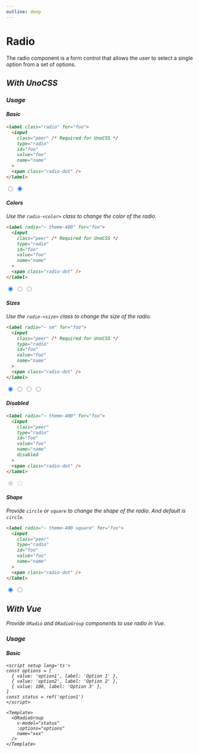 ```yaml
---
outline: deep
---
```


# Radio

The radio component is a form control that allows the user to select a single option from a set of options.

## <i i-logos-unocss /> With UnoCSS

### <i i-carbon:use-case-usage /> Usage

#### Basic

```html {3}
<label class="radio" for="foo">
  <input
    class="peer" /* Required for UnoCSS */
    type="radio"
    id="foo"
    value="foo"
    name="name"
  >
  <span class="radio-dot" />
</label>
```

<div flex="~ gap-2 items-center">
  <label class="radio" for="foo">
    <input
      class="peer" 
      id="foo"
      type="radio"
    >
    <span class="radio-dot" />
  </label>
  <label class="radio" for="bar">
    <input
      class="peer" 
      id="bar"
      type="radio"
      checked
    >
    <span class="radio-dot" />
  </label>
</div>

#### Colors

Use the `radio-<color>` class to change the color of the radio.

```html
<label radio="~ theme-400" for="foo">
  <input
    class="peer" /* Required for UnoCSS */
    type="radio"
    id="foo"
    value="foo"
    name="name"
  >
  <span class="radio-dot" />
</label>
```

<div flex="~ gap-2 items-center">
  <label radio="~ theme-400" for="foo">
    <input
      class="peer"
      type="radio"
      id="foo"
      checked
      name='colors'
    >
    <span class="radio-dot" />
  </label>

  <label radio="~ purple" for="foo">
    <input
      class="peer"
      type="radio"
      id="foo"
      name='colors'
    >
    <span class="radio-dot" />
  </label>

  <label radio="~ green" for="foo">
    <input
      class="peer"
      type="radio"
      id="foo"
      name='colors'
    >
    <span class="radio-dot" />
  </label>
</div>

#### Sizes

Use the `radio-<size>` class to change the size of the radio.

```html
<label radio="~ sm" for="foo">
  <input
    class="peer" /* Required for UnoCSS */
    type="radio"
    id="foo"
    value="foo"
    name="name"
  >
  <span class="radio-dot" />
</label>
```

<div flex="~ gap-2 items-center">
  <label radio="~ theme-400 xs" for="foo">
    <input
      class="peer"
      type="radio"
      id="foo"
      checked
      name='size'
    >
    <span class="radio-dot" />
  </label>
  
  <label radio="~ theme-400 sm" for="foo">
    <input
      class="peer"
      type="radio"
      id="foo"
      name='size'
    >
    <span class="radio-dot" />
  </label>

  <label radio="~ theme-400 md" for="foo">
    <input
      class="peer"
      type="radio"
      id="foo"
      name='size'
    >
    <span class="radio-dot" />
  </label>

  <label radio="~ theme-400 lg" for="foo">
    <input
      class="peer"
      type="radio"
      id="foo"
      name='size'
    >
    <span class="radio-dot" />
  </label>
</div>

#### Disabled

```html {8}
<label radio="~ theme-400" for="foo">
  <input
    class="peer"
    type="radio"
    id="foo"
    value="foo"
    name="name"
    disabled
  >
  <span class="radio-dot" />
</label>
```

<div flex="~ gap-2 items-center">
  <label radio="~ theme-400" for="foo">
    <input
      class="peer"
      type="radio"
      id="foo"
      checked
      name='disabled'
      disabled
    >
    <span class="radio-dot" />
  </label>

  <label radio="~ theme-400" for="foo">
    <input
      class="peer"
      type="radio"
      id="foo"
      name='disabled'
      disabled
    >
    <span class="radio-dot" />
  </label>
</div>

#### Shape

Provide `circle` or `square` to change the shape of the radio.
And default is `circle`.

```html {1}
<label radio="~ theme-400 square" for="foo">
  <input
    class="peer"
    type="radio"
    id="foo"
    value="foo"
    name="name"
  >
  <span class="radio-dot" />
</label>
```

<div flex="~ gap-2 items-center">
  <label radio="~ theme-400 circle" for="foo">
    <input
      class="peer"
      type="radio"
      id="foo"
      checked
      name='shape'
    >
    <span class="radio-dot" />
  </label>

  <label radio="~ square orange" for="foo">
    <input
      class="peer"
      type="radio"
      id="foo"
      name='shape'
    >
    <span class="radio-dot" />
  </label>
</div>

## <i i-logos-vue /> With Vue

Provide `ORadio` and `ORadioGroup` components to use radio in Vue.

### <i i-carbon:use-case-usage /> Usage

#### Basic

```vue
<script setup lang='ts'>
const options = [
  { value: 'option1', label: 'Option 1' },
  { value: 'option2', label: 'Option 2' },
  { value: 100, label: 'Option 3' },
]
const status = ref('option1')
</script>

<Template>
  <ORadioGroup 
    v-model="status"
    :options="options"
    name="xxx"
  />
</Template>
```


